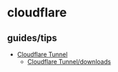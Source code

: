 # cloudflare

## guides/tips

* [Cloudflare Tunnel](https://developers.cloudflare.com/cloudflare-one/connections/connect-networks/)
    * [Cloudflare Tunnel/downloads](https://developers.cloudflare.com/cloudflare-one/connections/connect-networks/downloads/)